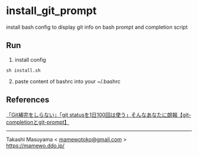 install_git_prompt
==================
install bash config to display git info on bash prompt and completion script

Run
----
1. install config

```
sh install.sh
```

2. paste content of bashrc into your ~/.bashrc

References
-----------
[「Git補完をしらない」「git statusを1日100回は使う」そんなあなたに朗報【git-completionとgit-prompt】](https://qiita.com/varmil/items/9b0aeafa85975474e9b6)

----
Takashi Masuyama < mamewotoko@gmail.com >  
https://mamewo.ddo.jp/

